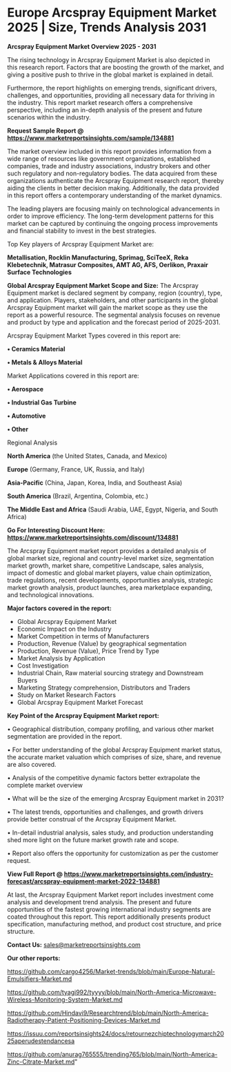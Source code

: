 # Europe Arcspray Equipment Market 2025 | Size, Trends Analysis 2031

<Strong> Arcspray Equipment Market Overview 2025 - 2031</strong>

The rising technology in Arcspray Equipment Market is also depicted in this research report. Factors that are boosting the growth of the market, and giving a positive push to thrive in the global market is explained in detail.

Furthermore, the report highlights on emerging trends, significant drivers, challenges, and opportunities, providing all necessary data for thriving in the industry. This report market research offers a comprehensive perspective, including an in-depth analysis of the present and future scenarios within the industry.

<strong>Request Sample Report @ <a href=https://www.marketreportsinsights.com/sample/134881>https://www.marketreportsinsights.com/sample/134881</a></strong>

The market overview included in this report provides information from a wide range of resources like government organizations, established companies, trade and industry associations, industry brokers and other such regulatory and non-regulatory bodies. The data acquired from these organizations authenticate the Arcspray Equipment research report, thereby aiding the clients in better decision making. Additionally, the data provided in this report offers a contemporary understanding of the market dynamics.

The leading players are focusing mainly on technological advancements in order to improve efficiency. The long-term development patterns for this market can be captured by continuing the ongoing process improvements and financial stability to invest in the best strategies.

Top Key players of Arcspray Equipment Market are:

<strong>Metallisation, Rocklin Manufacturing, Sprimag, SciTeeX, Reka Klebetechnik, Matrasur Composites, AMT AG, AFS, Oerlikon, Praxair Surface Technologies</strong>

<strong><b>Global Arcspray Equipment Market Scope and Size:</b></strong>
The Arcspray Equipment market is declared segment by company, region (country), type, and application. Players, stakeholders, and other participants in the global Arcspray Equipment market will gain the market scope as they use the report as a powerful resource. The segmental analysis focuses on revenue and product by type and application and the forecast period of 2025-2031.

Arcspray Equipment Market Types covered in this report are:

<strong>• Ceramics Material

• Metals & Alloys Material</strong>

Market Applications covered in this report are:

<strong>• Aerospace

• Industrial Gas Turbine

• Automotive

• Other</strong> 

Regional Analysis

<strong>North America</strong> (the United States, Canada, and Mexico)

<strong>Europe</strong> (Germany, France, UK, Russia, and Italy)

<strong>Asia-Pacific</strong> (China, Japan, Korea, India, and Southeast Asia)

<strong>South America</strong> (Brazil, Argentina, Colombia, etc.)

<strong>The Middle East and Africa</strong> (Saudi Arabia, UAE, Egypt, Nigeria, and South Africa)

<strong>Go For Interesting Discount Here: <a href=https://www.marketreportsinsights.com/discount/134881>https://www.marketreportsinsights.com/discount/134881</a></strong>

The Arcspray Equipment market report provides a detailed analysis of global market size, regional and country-level market size, segmentation market growth, market share, competitive Landscape, sales analysis, impact of domestic and global market players, value chain optimization, trade regulations, recent developments, opportunities analysis, strategic market growth analysis, product launches, area marketplace expanding, and technological innovations.

<strong><b>Major factors covered in the report:</b></strong>
<ul>
  <li>Global Arcspray Equipment Market </li>
  <li>Economic Impact on the Industry</li>
  <li>Market Competition in terms of Manufacturers</li>
  <li>Production, Revenue (Value) by geographical segmentation</li>
  <li>Production, Revenue (Value), Price Trend by Type</li>
  <li>Market Analysis by Application</li>
  <li>Cost Investigation</li>
  <li>Industrial Chain, Raw material sourcing strategy and Downstream Buyers</li>
  <li>Marketing Strategy comprehension, Distributors and Traders</li>
  <li>Study on Market Research Factors</li>
  <li>Global Arcspray Equipment Market Forecast</li>
</ul>

<strong><b>Key Point of the Arcspray Equipment Market report:</b></strong>

• Geographical distribution, company profiling, and various other market segmentation are provided in the report.

• For better understanding of the global Arcspray Equipment market status, the accurate market valuation which comprises of size, share, and revenue are also covered.

• Analysis of the competitive dynamic factors better extrapolate the complete market overview

• What will be the size of the emerging Arcspray Equipment market in 2031?

• The latest trends, opportunities and challenges, and growth drivers provide better construal of the Arcspray Equipment Market.

• In-detail industrial analysis, sales study, and production understanding shed more light on the future market growth rate and scope.

• Report also offers the opportunity for customization as per the customer request.

<strong><b>View Full Report @ <a href=https://www.marketreportsinsights.com/industry-forecast/arcspray-equipment-market-2022-134881>https://www.marketreportsinsights.com/industry-forecast/arcspray-equipment-market-2022-134881</a></b></strong>


At last, the Arcspray Equipment Market report includes investment come analysis and development trend analysis. The present and future opportunities of the fastest growing international industry segments are coated throughout this report. This report additionally presents product specification, manufacturing method, and product cost structure, and price structure.

<strong>Contact Us:</strong>
sales@marketreportsinsights.com

<strong>Our other reports:</strong>

<a href=https://github.com/cargo4256/Market-trends/blob/main/Europe-Natural-Emulsifiers-Market.md>https://github.com/cargo4256/Market-trends/blob/main/Europe-Natural-Emulsifiers-Market.md</a>

<a href=https://github.com/tyagi992/tyyyy/blob/main/North-America-Microwave-Wireless-Monitoring-System-Market.md>https://github.com/tyagi992/tyyyy/blob/main/North-America-Microwave-Wireless-Monitoring-System-Market.md</a>

<a href=https://github.com/Hindavi9/Researchtrend/blob/main/North-America-Radiotherapy-Patient-Positioning-Devices-Market.md>https://github.com/Hindavi9/Researchtrend/blob/main/North-America-Radiotherapy-Patient-Positioning-Devices-Market.md</a>

<a href=https://issuu.com/reportsinsights24/docs/retournezchiptechnologymarch2025aperudestendancesa>https://issuu.com/reportsinsights24/docs/retournezchiptechnologymarch2025aperudestendancesa</a>

<a href=https://github.com/anurag765555/trending765/blob/main/North-America-Zinc-Citrate-Market.md>https://github.com/anurag765555/trending765/blob/main/North-America-Zinc-Citrate-Market.md</a>"

